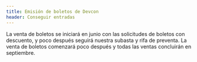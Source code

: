 ```yaml
---
title: Emisión de boletos de Devcon
header: Conseguir entradas
---
```

La venta de boletos se iniciará en junio con las solicitudes de boletos con descuento, y poco después seguirá nuestra subasta y rifa de preventa. La venta de boletos comenzará poco después y todas las ventas concluirán en septiembre.